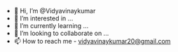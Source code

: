 - 👋 Hi, I’m @Vidyavinaykumar
- 👀 I’m interested in ...
- 🌱 I’m currently learning ...
- 💞️ I’m looking to collaborate on ...
- 📫 How to reach me - vidyavinaykumar20@gmail.com

<!---
Vidyavinaykumar/Vidyavinaykumar is a ✨ special ✨ repository because its `README.md` (this file) appears on your GitHub profile.
You can click the Preview link to take a look at your changes.
--->
